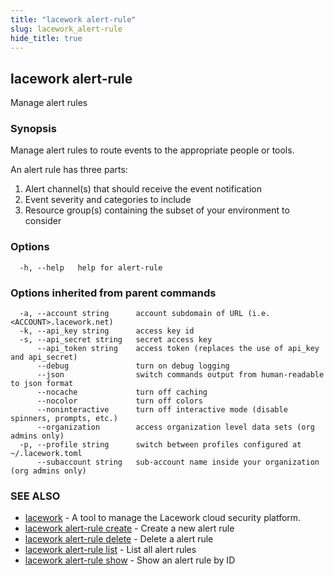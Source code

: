 ```yaml
---
title: "lacework alert-rule"
slug: lacework_alert-rule
hide_title: true
---
```


## lacework alert-rule

Manage alert rules

### Synopsis

Manage alert rules to route events to the appropriate people or tools.		

An alert rule has three parts:

  1. Alert channel(s) that should receive the event notification
  2. Event severity and categories to include
  3. Resource group(s) containing the subset of your environment to consider


### Options

```
  -h, --help   help for alert-rule
```

### Options inherited from parent commands

```
  -a, --account string      account subdomain of URL (i.e. <ACCOUNT>.lacework.net)
  -k, --api_key string      access key id
  -s, --api_secret string   secret access key
      --api_token string    access token (replaces the use of api_key and api_secret)
      --debug               turn on debug logging
      --json                switch commands output from human-readable to json format
      --nocache             turn off caching
      --nocolor             turn off colors
      --noninteractive      turn off interactive mode (disable spinners, prompts, etc.)
      --organization        access organization level data sets (org admins only)
  -p, --profile string      switch between profiles configured at ~/.lacework.toml
      --subaccount string   sub-account name inside your organization (org admins only)
```

### SEE ALSO

* [lacework](lacework.md)	 - A tool to manage the Lacework cloud security platform.
* [lacework alert-rule create](lacework_alert-rule_create.md)	 - Create a new alert rule
* [lacework alert-rule delete](lacework_alert-rule_delete.md)	 - Delete a alert rule
* [lacework alert-rule list](lacework_alert-rule_list.md)	 - List all alert rules
* [lacework alert-rule show](lacework_alert-rule_show.md)	 - Show an alert rule by ID

